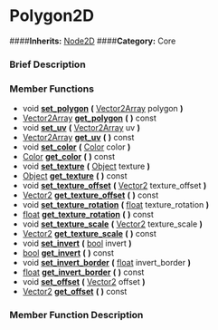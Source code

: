 #  Polygon2D  
####**Inherits:** [Node2D](class_node2d)
####**Category:** Core

###  Brief Description  


###  Member Functions 
  * void  **[set&#95;polygon](#set_polygon)**  **(** [Vector2Array](class_vector2array) polygon  **)**
  * [Vector2Array](class_vector2array)  **[get&#95;polygon](#get_polygon)**  **(** **)** const
  * void  **[set&#95;uv](#set_uv)**  **(** [Vector2Array](class_vector2array) uv  **)**
  * [Vector2Array](class_vector2array)  **[get&#95;uv](#get_uv)**  **(** **)** const
  * void  **[set&#95;color](#set_color)**  **(** [Color](class_color) color  **)**
  * [Color](class_color)  **[get&#95;color](#get_color)**  **(** **)** const
  * void  **[set&#95;texture](#set_texture)**  **(** [Object](class_object) texture  **)**
  * [Object](class_object)  **[get&#95;texture](#get_texture)**  **(** **)** const
  * void  **[set&#95;texture&#95;offset](#set_texture_offset)**  **(** [Vector2](class_vector2) texture_offset  **)**
  * [Vector2](class_vector2)  **[get&#95;texture&#95;offset](#get_texture_offset)**  **(** **)** const
  * void  **[set&#95;texture&#95;rotation](#set_texture_rotation)**  **(** [float](class_float) texture_rotation  **)**
  * [float](class_float)  **[get&#95;texture&#95;rotation](#get_texture_rotation)**  **(** **)** const
  * void  **[set&#95;texture&#95;scale](#set_texture_scale)**  **(** [Vector2](class_vector2) texture_scale  **)**
  * [Vector2](class_vector2)  **[get&#95;texture&#95;scale](#get_texture_scale)**  **(** **)** const
  * void  **[set&#95;invert](#set_invert)**  **(** [bool](class_bool) invert  **)**
  * [bool](class_bool)  **[get&#95;invert](#get_invert)**  **(** **)** const
  * void  **[set&#95;invert&#95;border](#set_invert_border)**  **(** [float](class_float) invert_border  **)**
  * [float](class_float)  **[get&#95;invert&#95;border](#get_invert_border)**  **(** **)** const
  * void  **[set&#95;offset](#set_offset)**  **(** [Vector2](class_vector2) offset  **)**
  * [Vector2](class_vector2)  **[get&#95;offset](#get_offset)**  **(** **)** const

###  Member Function Description  
